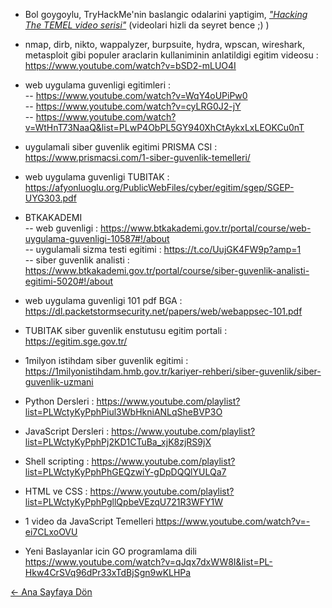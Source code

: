 - Bol goygoylu, TryHackMe'nin baslangic odalarini yaptigim, [*"Hacking The TEMEL video serisi"*](https://www.twitch.tv/collections/sHv1c2HZEhaHFQ) (videolari hizli da seyret bence ;) )
- nmap, dirb, nikto, wappalyzer, burpsuite, hydra, wpscan, wireshark, metasploit gibi populer araclarin kullaniminin anlatildigi egitim videosu : https://www.youtube.com/watch?v=bSD2-mLUO4I
- web uygulama guvenligi egitimleri :             
--   https://www.youtube.com/watch?v=WqY4oUPiPw0              
--   https://www.youtube.com/watch?v=cyLRG0J2-jY                
--   https://www.youtube.com/watch?v=WtHnT73NaaQ&list=PLwP4ObPL5GY940XhCtAykxLxLEOKCu0nT          
                                 
                    
- uygulamali siber guvenlik egitimi PRISMA CSI : https://www.prismacsi.com/1-siber-guvenlik-temelleri/
- web uygulama guvenligi TUBITAK : https://afyonluoglu.org/PublicWebFiles/cyber/egitim/sgep/SGEP-UYG303.pdf
- BTKAKADEMI                     
-- web guvenligi : https://www.btkakademi.gov.tr/portal/course/web-uygulama-guvenligi-10587#!/about                 
-- uygulamali sizma testi egitimi : https://t.co/UujGK4FW9p?amp=1   
-- siber guvenlik analisti : https://www.btkakademi.gov.tr/portal/course/siber-guvenlik-analisti-egitimi-5020#!/about
              
- web uygulama guvenligi 101 pdf BGA : https://dl.packetstormsecurity.net/papers/web/webappsec-101.pdf
- TUBITAK siber guvenlik enstutusu egitim portali : https://egitim.sge.gov.tr/
- 1milyon istihdam siber guvenlik egitimi : https://1milyonistihdam.hmb.gov.tr/kariyer-rehberi/siber-guvenlik/siber-guvenlik-uzmani
                          
- Python Dersleri : https://www.youtube.com/playlist?list=PLWctyKyPphPiul3WbHkniANLqSheBVP3O
- JavaScript Dersleri : https://www.youtube.com/playlist?list=PLWctyKyPphPj2KD1CTuBa_xjK8zjRS9jX
- Shell scripting : https://www.youtube.com/playlist?list=PLWctyKyPphPhGEQzwiY-gDpDQQlYULQa7
- HTML ve CSS : https://www.youtube.com/playlist?list=PLWctyKyPphPgllQpbeVEzqU721R3WFY1W
- 1 video da JavaScript Temelleri https://www.youtube.com/watch?v=-ei7CLxoOVU         
- Yeni Baslayanlar icin GO programlama dili https://www.youtube.com/watch?v=qJqx7dxWW8I&list=PL-Hkw4CrSVq96dPr33xTdBjSgn9wKLHPa
     
[← Ana Sayfaya Dön](https://github.com/LuNiZz/siber-guvenlik-sss)
